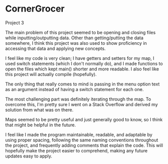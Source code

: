 # CornerGrocer
Project 3

The main problem of this project seemed to be opening and closing files while inputting/outputting data. Other than getting/putting the data somewhere, I think this project was also used to show proficiency in accessing that data and applying new concepts.

I feel like my code is very clean; I have getters and setters for my map, I used switch statements (which I don't normally do), and I made functions to open the files which kept main() shorter and more readable. I also feel like this project will actually compile (hopefully).

The only thing that really comes to mind is passing in the menu option text as an argument instead of having a switch statement for each one.

The most challenging part was definitely iterating through the map. To overcome this, I'm pretty sure I went on a Stack Overflow and derived my solution from what was on there.

Maps seemed to be pretty useful and just generally good to know, so I think that might be helpful in the future.

I feel like I made the program maintainable, readable, and adaptable by using proper spacing, following the same naming conventions throughout the project, and frequently adding comments that explain the code. This will hopefully make the project easier to comprehend, making any future updates easy to apply.
